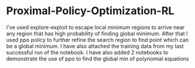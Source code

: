 # Proximal-Policy-Optimization-RL

I've used explore-exploit to escape local minimum regions to arrive near any region that has high probability of finding global minimum. After that I used ppo policy to further refine the search region to find point which can be a global minimum. I have also attached the training data from my last successful run of the notebook. I have also added 2 notebooks to demonstrate the use of ppo to find the global min of polynomial equations
